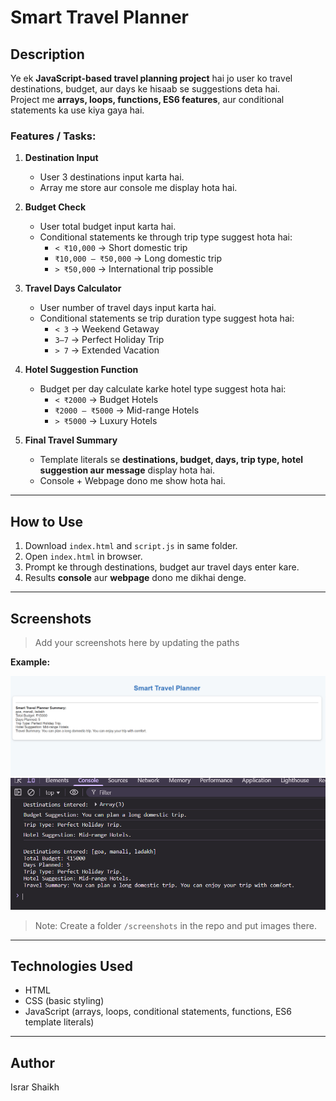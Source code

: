 # Smart Travel Planner

## Description
Ye ek **JavaScript-based travel planning project** hai jo user ko travel destinations, budget, aur days ke hisaab se suggestions deta hai.  
Project me **arrays, loops, functions, ES6 features**, aur conditional statements ka use kiya gaya hai.  

### Features / Tasks:
1. **Destination Input**  
   - User 3 destinations input karta hai.  
   - Array me store aur console me display hota hai.

2. **Budget Check**  
   - User total budget input karta hai.  
   - Conditional statements ke through trip type suggest hota hai:  
     - `< ₹10,000` → Short domestic trip  
     - `₹10,000 – ₹50,000` → Long domestic trip  
     - `> ₹50,000` → International trip possible

3. **Travel Days Calculator**  
   - User number of travel days input karta hai.  
   - Conditional statements se trip duration type suggest hota hai:  
     - `< 3` → Weekend Getaway  
     - `3–7` → Perfect Holiday Trip  
     - `> 7` → Extended Vacation

4. **Hotel Suggestion Function**  
   - Budget per day calculate karke hotel type suggest hota hai:  
     - `< ₹2000` → Budget Hotels  
     - `₹2000 – ₹5000` → Mid-range Hotels  
     - `> ₹5000` → Luxury Hotels

5. **Final Travel Summary**  
   - Template literals se **destinations, budget, days, trip type, hotel suggestion aur message** display hota hai.  
   - Console + Webpage dono me show hota hai.

---

## How to Use
1. Download `index.html` and `script.js` in same folder.  
2. Open `index.html` in browser.  
3. Prompt ke through destinations, budget aur travel days enter kare.  
4. Results **console** aur **webpage** dono me dikhai denge.

---

## Screenshots
> Add your screenshots here by updating the paths

**Example:**

![screenshot](screenshot-1.png)
![screenshot](screenshot-2.png)

> Note: Create a folder `/screenshots` in the repo and put images there.  

---

## Technologies Used
- HTML  
- CSS (basic styling)  
- JavaScript (arrays, loops, conditional statements, functions, ES6 template literals)  

---

## Author
Israr Shaikh
